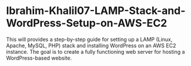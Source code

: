 # Ibrahim-Khalil07-LAMP-Stack-and-WordPress-Setup-on-AWS-EC2
This will provides a step-by-step guide for setting up a LAMP (Linux, Apache, MySQL, PHP) stack and installing WordPress on an AWS EC2 instance. The goal is to create a fully functioning web server for hosting a WordPress-based website.
